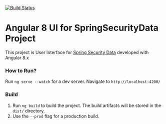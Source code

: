 [![Build Status](https://travis-ci.com/pavankjadda/SpringSecurity-SpringData-UI.svg?branch=master)](https://travis-ci.com/pavankjadda/SpringSecurity-SpringData-UI)

# Angular 8 UI for SpringSecurityData Project

This project is User Interface for [Spring Security Data](https://github.com/pavankjadda/SpringSecurity-SpringData) developed with Angular 8.x


### How to  Run?

Run `ng serve --watch` for a dev server. Navigate to `http://localhost:4200/`

### Build

1. Run `ng build` to build the project. The build artifacts will be stored in the `dist/` directory. 
2. Use the `--prod` flag for a production build.

